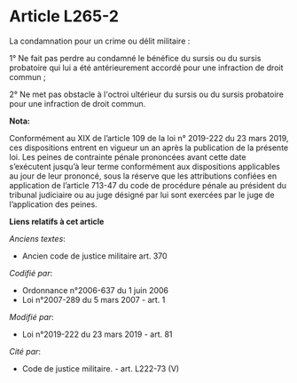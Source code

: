 # Article L265-2

La condamnation pour un crime ou délit militaire : 

1° Ne fait pas perdre au condamné le bénéfice du sursis ou du      sursis probatoire qui lui a été antérieurement accordé
pour une infraction de droit commun ; 

2° Ne met pas obstacle à l'octroi ultérieur du sursis ou du      sursis probatoire pour une infraction de droit commun.

**Nota:**

Conformément au XIX de l’article 109 de la loi n° 2019-222 du 23 mars 2019, ces dispositions entrent en vigueur un an après
la publication de la présente loi. Les peines de contrainte pénale prononcées avant cette date s’exécutent jusqu’à leur terme
conformément aux dispositions applicables au jour de leur prononcé, sous la réserve que les attributions confiées en
application de l’article 713-47 du code de procédure pénale au président du tribunal judiciaire ou au juge désigné par lui
sont exercées par le juge de l’application des peines.

**Liens relatifs à cet article**

_Anciens textes_:

  - Ancien code de justice militaire art. 370

_Codifié par_:

  - Ordonnance n°2006-637 du 1 juin 2006
  - Loi n°2007-289 du 5 mars 2007 - art. 1

_Modifié par_:

  - Loi n°2019-222 du 23 mars 2019 - art. 81

_Cité par_:

  - Code de justice militaire. - art. L222-73 (V)
